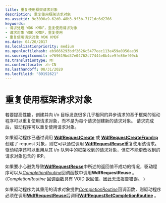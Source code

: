```yaml
---
title: 重复使用框架请求对象
description: 重复使用框架请求对象
ms.assetid: 9e3090a9-62d0-48b3-9f3b-7171dc6d2766
keywords:
- 请求处理 WDK KMDF，重复使用请求对象
- 请求对象 WDK KMDF，重复使用
- 重复使用请求对象 WDK KMDF
ms.date: 04/20/2017
ms.localizationpriority: medium
ms.openlocfilehash: eb9666293bdf2626c5477eec113e459a0950ae39
ms.sourcegitcommit: e769619bd37e04762c77444e8b4ce9fe86ef09cb
ms.translationtype: MT
ms.contentlocale: zh-CN
ms.lasthandoff: 08/31/2020
ms.locfileid: "89192621"
---
```

# <a name="reusing-framework-request-objects"></a>重复使用框架请求对象





若要提高性能，创建并向 i/o 目标发送很多几乎相同的异步请求的基于框架的驱动程序可以重复使用请求对象，而不是为每个请求创建新的请求对象。 请求完成后，驱动程序可以重复使用请求对象。

如果驱动程序已通过调用 [**WdfRequestCreate**](/windows-hardware/drivers/ddi/wdfrequest/nf-wdfrequest-wdfrequestcreate) 或 [**WdfRequestCreateFromIrp**](/windows-hardware/drivers/ddi/wdfrequest/nf-wdfrequest-wdfrequestcreatefromirp)创建了 request 对象，则它可以通过调用 [**WdfRequestReuse**](/windows-hardware/drivers/ddi/wdfrequest/nf-wdfrequest-wdfrequestreuse)重复使用该请求。 驱动程序还可以重用从其 i/o 队列中的框架收到的请求对象，但它不能更改收到的请求对象包含的 IRP。

如果要小心避免导致[**WdfRequestReuse**](/windows-hardware/drivers/ddi/wdfrequest/nf-wdfrequest-wdfrequestreuse)中所述的返回值不成功的情况，驱动程序可以从[*CompletionRoutine*](/windows-hardware/drivers/ddi/wdfrequest/nc-wdfrequest-evt_wdf_request_completion_routine)回调函数中调用**WdfRequestReuse** 。  (*CompletionRoutine* 回调函数具有 VOID 返回值，因此无法报告错误。 ) 

如果驱动程序为其重用的请求对象提供[*CompletionRoutine*](/windows-hardware/drivers/ddi/wdfrequest/nc-wdfrequest-evt_wdf_request_completion_routine)回调函数，则驱动程序必须在调用[**WdfRequestReuse**](/windows-hardware/drivers/ddi/wdfrequest/nf-wdfrequest-wdfrequestreuse)后调用[**WdfRequestSetCompletionRoutine**](/windows-hardware/drivers/ddi/wdfrequest/nf-wdfrequest-wdfrequestsetcompletionroutine) 。

 

